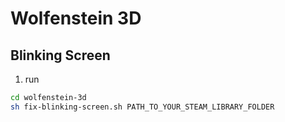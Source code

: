 # Wolfenstein 3D

## Blinking Screen

1. run
```bash
cd wolfenstein-3d
sh fix-blinking-screen.sh PATH_TO_YOUR_STEAM_LIBRARY_FOLDER
```
